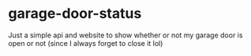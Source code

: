 # garage-door-status
Just a simple api and website to show whether or not my garage door is open or not (since I always forget to close it lol)
